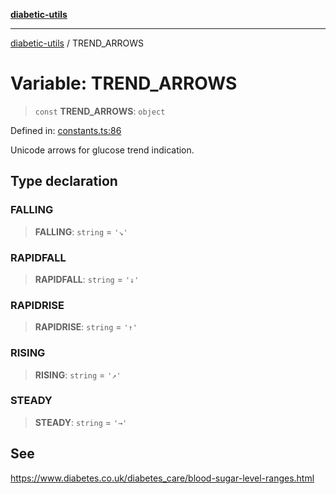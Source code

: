 [**diabetic-utils**](../README.md)

***

[diabetic-utils](../globals.md) / TREND\_ARROWS

# Variable: TREND\_ARROWS

> `const` **TREND\_ARROWS**: `object`

Defined in: [constants.ts:86](https://github.com/marklearst/diabetic-utils/blob/eb1ce0a8bb58eaa6c7bbfdb97ff24106b8893a34/src/constants.ts#L86)

Unicode arrows for glucose trend indication.

## Type declaration

### FALLING

> **FALLING**: `string` = `'↘'`

### RAPIDFALL

> **RAPIDFALL**: `string` = `'↓'`

### RAPIDRISE

> **RAPIDRISE**: `string` = `'↑'`

### RISING

> **RISING**: `string` = `'↗'`

### STEADY

> **STEADY**: `string` = `'→'`

## See

https://www.diabetes.co.uk/diabetes_care/blood-sugar-level-ranges.html
